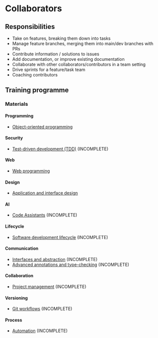 # Collaborators

## Responsibilities

- Take on features, breaking them down into tasks
- Manage feature branches, merging them into main/dev branches with PRs
- Contribute information / solutions to issues
- Add documentation, or improve existing documentation
- Collaborate with other collaborators/contributors in a team setting
- Drive sprints for a feature/task team
- Coaching contributors

## Training programme

### Materials

#### Programming

- [Object-oriented programming](training/object-oriented-programming.md)

#### Security

- [Test-driven development (TDD)](training/test-driven-development.md) (INCOMPLETE)

#### Web

- [Web programming](training/web-programming.md)

#### Design

- [Application and interface design](training/application-and-interface-design.md)

#### AI

- [Code Assistants](training/code-assistants.md) (INCOMPLETE)

#### Lifecycle

- [Software development lifecycle](training/software-development-lifecycle.md) (INCOMPLETE)

#### Communication

- [Interfaces and abstraction](training/interfaces-and-abstraction.md) (INCOMPLETE)
- [Advanced annotations and type-checking](training/advanced-annotations-type-checking.md) (INCOMPLETE)

#### Collaboration

- [Project management](training/project-management.md) (INCOMPLETE)

#### Versioning 

- [Git workflows](training/git-workflows.md) (INCOMPLETE)

#### Process

- [Automation](training/automation.md) (INCOMPLETE)
